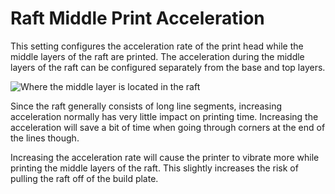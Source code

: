 Raft Middle Print Acceleration
====
<!--if cura_version<5.0:This setting configures the acceleration rate of the print head while the middle layer of the raft is printed. The acceleration during the middle layer of the raft can be configured separately from the base and top layers.-->
<!--if cura_version>=5.0-->This setting configures the acceleration rate of the print head while the middle layers of the raft are printed. The acceleration during the middle layers of the raft can be configured separately from the base and top layers.<!--endif-->

![Where the middle layer is located in the raft](../images/raft_dimensions_simplified.svg)

Since the raft generally consists of long line segments, increasing acceleration normally has very little impact on printing time. Increasing the acceleration will save a bit of time when going through corners at the end of the lines though.

Increasing the acceleration rate will cause the printer to vibrate more while printing the middle <!--if cura_version<5.0:layer--><!--if cura_version>=5.0-->layers<!--endif--> of the raft. This slightly increases the risk of pulling the raft off of the build plate.